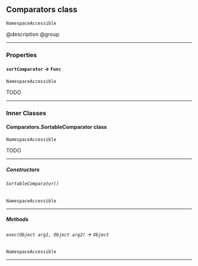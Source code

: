 ## Comparators class

`NamespaceAccessible`

@description @group

---
### Properties

#### `sortComparator` → `Func`

`NamespaceAccessible`

TODO

---
### Inner Classes

#### Comparators.SortableComparator class

`NamespaceAccessible`

TODO

---
##### Constructors
<!-- panels:start -->
<!-- div:left-panel -->
###### `SortableComparator()`

`NamespaceAccessible`
<!-- panels:end -->
---
##### Methods
<!-- panels:start -->
<!-- div:left-panel -->
###### `exec(Object arg1, Object arg2)` → `Object`

`NamespaceAccessible`
<!-- panels:end -->
---
